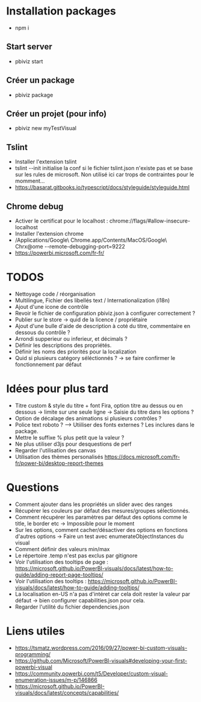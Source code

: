 # Installation packages
- npm i

## Start server
- pbiviz start

## Créer un package
- pbiviz package

## Créer un projet (pour info)
- pbiviz new myTestVisual

## Tslint
- Installer l'extension tslint
- tslint --init initialise la conf si le fichier tslint.json n'existe pas et se base sur les rules de microsoft. Non utilisé ici car trops de contraintes pour le momment...
- https://basarat.gitbooks.io/typescript/docs/styleguide/styleguide.html

## Chrome debug
- Activer le certificat pour le localhost : chrome://flags/#allow-insecure-localhost
- Installer l'extension chrome
- /Applications/Google\ Chrome.app/Contents/MacOS/Google\ Chrx@ome --remote-debugging-port=9222
- https://powerbi.microsoft.com/fr-fr/

# TODOS
- Nettoyage code / réorganisation
- Multilingue, Fichier des libellés text / Internationalization (i18n)
- Ajout d'une icone de contrôle
- Revoir le fichier de configuration pbiviz.json à configurer correctement ?
- Publier sur le store -> quid de la licence / propriétaire
- Ajout d'une bulle d'aide de description à coté du titre, commentaire en dessous du contrôle ?
- Arrondi supperieur ou inferieur, et décimals ?
- Définir les descriptions des propriétés.
- Définir les noms des priorités pour la localization
- Quid si plusieurs catégory séléctionnés ? -> se faire confirmer le fonctionnement par défaut

# Idées pour plus tard
- Titre custom & style du titre + font Fira, option titre au dessus ou en dessous -> limite sur une seule ligne -> Saisie du titre dans les options ?
- Option de décalage des animations si plusieurs contrôles ?
- Police text roboto  ? --> Utiiliser des fonts externes ? Les inclures dans le package.
- Mettre le suffixe % plus petit que la valeur ?
- Ne plus utiliser d3js pour desquestions de perf
- Regarder l'utilisation des canvas
- Utilisation des thèmes personalisés https://docs.microsoft.com/fr-fr/power-bi/desktop-report-themes

# Questions
- Comment ajouter dans les propriétés un slider avec des ranges
- Récupérer les couleurs par défaut des mesures/groupes sélectionnés.
- Comment récupérer les paramètres par défaut des options comme le title, le border etc -> Impossible pour le moment
- Sur les options, comment cacher/désactiver des options en fonctions d'autres options -> Faire un test avec enumerateObjectInstances du visual
- Comment définir des valeurs min/max
- Le répertoire .temp n'est pas exclus par gitignore
- Voir l'utilisation des tooltips de page : https://microsoft.github.io/PowerBI-visuals/docs/latest/how-to-guide/adding-report-page-tooltips/
- Voir l'utilisation des tooltips : https://microsoft.github.io/PowerBI-visuals/docs/latest/how-to-guide/adding-tooltips/
- La localisation en-US n'a pas d'intéret car cela doit rester la valeur par défaut -> bien configurer capabilities.json pour cela.
- Regarder l'utilité du fichier dependencies.json

# Liens utiles
- https://tsmatz.wordpress.com/2016/09/27/power-bi-custom-visuals-programming/
- https://github.com/Microsoft/PowerBI-visuals#developing-your-first-powerbi-visual
- https://community.powerbi.com/t5/Developer/custom-visual-enumeration-issues/m-p/146866
- https://microsoft.github.io/PowerBI-visuals/docs/latest/concepts/capabilities/